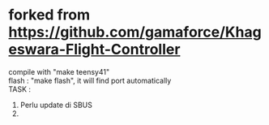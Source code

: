 forked from https://github.com/gamaforce/Khageswara-Flight-Controller  
=======
compile with "make teensy41"  
flash : "make flash", it will find port automatically  
TASK :  
1. Perlu update di SBUS  
2. 



